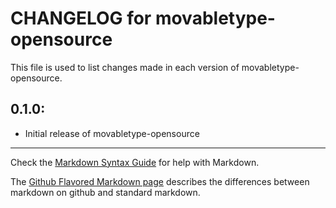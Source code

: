 # CHANGELOG for movabletype-opensource

This file is used to list changes made in each version of movabletype-opensource.

## 0.1.0:

* Initial release of movabletype-opensource

- - -
Check the [Markdown Syntax Guide](http://daringfireball.net/projects/markdown/syntax) for help with Markdown.

The [Github Flavored Markdown page](http://github.github.com/github-flavored-markdown/) describes the differences between markdown on github and standard markdown.
